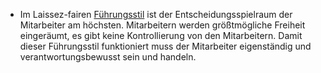 - Im Laissez-fairen [Führungsstil]([[Führungsstile]]) ist der Entscheidungsspielraum der Mitarbeiter am höchsten. Mitarbeitern werden größtmögliche Freiheit eingeräumt, es gibt keine Kontrollierung von den Mitarbeitern. 
  Damit dieser Führungsstil funktioniert muss der Mitarbeiter eigenständig und verantwortungsbewusst sein und handeln.